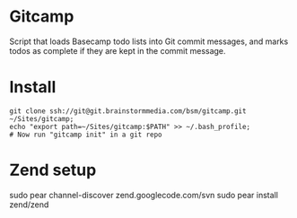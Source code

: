 # Gitcamp #

Script that loads Basecamp todo lists into Git commit messages, and marks todos as complete if they are kept in the commit message.

# Install #

    git clone ssh://git@git.brainstormmedia.com/bsm/gitcamp.git ~/Sites/gitcamp;
    echo "export path=~/Sites/gitcamp:$PATH" >> ~/.bash_profile;
    # Now run "gitcamp init" in a git repo

# Zend setup #

sudo pear channel-discover zend.googlecode.com/svn
sudo pear install zend/zend


